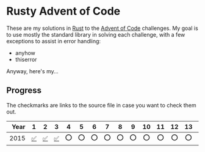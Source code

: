 Rusty Advent of Code
====================

These are my solutions in [Rust](https://www.rust-lang.org/) to the [Advent of Code](https://adventofcode.com/) challenges. My goal is to use mostly the standard library in solving each challenge, with a few exceptions to assist in error handling:

- anyhow
- thiserror

Anyway, here's my...

Progress
--------

The checkmarks are links to the source file in case you want to check them out.

| Year | 1 | 2 | 3 | 4 | 5 | 6 | 7 | 8 | 9 | 10 | 11 | 12 | 13 | 14 | 15 | 16 | 17 | 18 | 19 | 20 | 21 | 22 | 23 | 24 | 25 |
|-----:|:-:|:-:|:-:|:-:|:-:|:-:|:-:|:-:|:-:|:--:|:--:|:--:|:--:|:--:|:--:|:--:|:--:|:--:|:--:|:--:|:--:|:--:|:--:|:--:|:--:|
| 2015 | [:white_check_mark:](/src/bin/2015-01.rs) | [:white_check_mark:](/src/bin/2015-02.rs) | [:white_check_mark:](/src/bin/2015-03.rs) | :o: | :o: | :o: | :o: | :o: | :o: | :o: | :o: | :o: | :o: | :o: | :o: | :o: | :o: | :o: | :o: | :o: | :o: | :o: | :o: | :o: | :o: |
